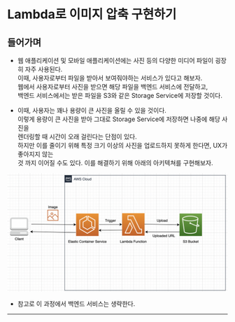 # Lambda로 이미지 압축 구현하기

<h2>들어가며</h2>

- 웹 애플리케이션 및 모바일 애플리케이션에는 사진 등의 다양한 미디어 파일이 굉장히 자주 사용된다.  
  이때, 사용자로부터 파일을 받아서 보여줘야하는 서비스가 있다고 해보자.  
  웹에서 사용자로부터 사진을 받으면 해당 파일을 백엔드 서비스에 전달하고,  
  백엔드 서비스에서는 받은 파일을 S3와 같은 Storage Service에 저장할 것이다.

- 이때, 사용자는 꽤나 용량이 큰 사진을 올릴 수 있을 것이다.  
  이렇게 용량이 큰 사진을 받아 그대로 Storage Service에 저장하면 나중에 해당 사진을  
  렌더링할 때 시간이 오래 걸린다는 단점이 있다.  
  하지만 이를 줄이기 위해 특정 크기 이상의 사진을 업로드하지 못하게 한다면, UX가 좋아지지 않는  
  것 까지 이어질 수도 있다. 이를 해결하기 위해 아래의 아키텍쳐를 구현해보자.

![picture 1](../../images/4a6695fc00e67f4ba002367cc517825fec0ba0259fc7c590cb2bdb77edfdd6a0.png)

- 참고로 이 과정에서 백엔드 서비스는 생략한다.

<hr/>
